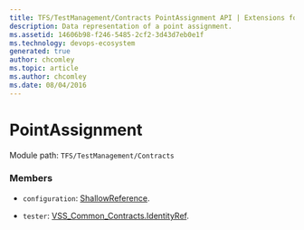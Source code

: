 ```yaml
---
title: TFS/TestManagement/Contracts PointAssignment API | Extensions for Azure DevOps Services
description: Data representation of a point assignment.
ms.assetid: 14606b98-f246-5485-2cf2-3d43d7eb0e1f
ms.technology: devops-ecosystem
generated: true
author: chcomley
ms.topic: article
ms.author: chcomley
ms.date: 08/04/2016
---
```


# PointAssignment

Module path: `TFS/TestManagement/Contracts`

### Members

- `configuration`: [ShallowReference](../../../TFS/TestManagement/Contracts/ShallowReference.md).

- `tester`: [VSS_Common_Contracts.IdentityRef](../../../VSS/WebApi/Contracts/IdentityRef.md).

